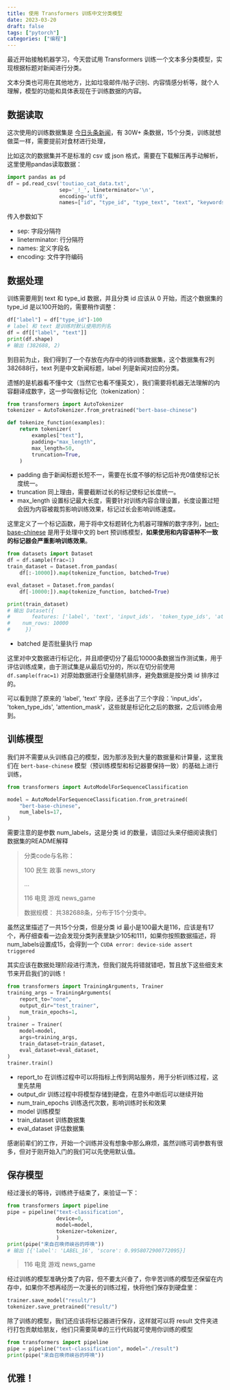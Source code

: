 ```yaml
---
title: 使用 Transformers 训练中文分类模型
date: 2023-03-20
draft: false
tags: ["pytorch"]
categories: ["编程"]
---
```


最近开始接触机器学习，今天尝试用 Transformers 训练一个文本多分类模型，实现根据标题对新闻进行分类。

文本分类也可用在其他地方，比如垃圾邮件/帖子识别、内容情感分析等，就个人理解，模型的功能和具体表现在于训练数据的内容。

## 数据读取

这次使用的训练数据集是 [今日头条新闻](https://github.com/myml/toutiao-text-classfication-dataset)，有 30W+ 条数据，15个分类，训练就想做菜一样，需要提前对食材进行处理，
<!--more-->
比如这次的数据集并不是标准的 csv 或 json 格式，需要在下载解压再手动解析，这里使用pandas读取数据：
```python
import pandas as pd
df = pd.read_csv('toutiao_cat_data.txt',
                 sep='_!_', lineterminator='\n',
                 encoding='utf8',
                 names=["id", "type_id", "type_text", "text", "keywords"])
```
传入参数如下
- sep: 字段分隔符
- lineterminator: 行分隔符
- names: 定义字段名
- encoding: 文件字符编码

## 数据处理

训练需要用到 text 和 type_id 数据，并且分类 id 应该从 0 开始，而这个数据集的 type_id 是以100开始的，需要稍作调整：
```python
df["label"] = df["type_id"]-100
# label 和 text 是训练时默认使用的列名
df = df[["label", "text"]]
print(df.shape)
# 输出 (382688, 2)
```

到目前为止，我们得到了一个存放在内存中的待训练数据集，这个数据集有2列382688行，text 列是中文新闻标题，label 列是新闻对应的分类。

遗憾的是机器看不懂中文（当然它也看不懂英文），我们需要将机器无法理解的内容翻译成数字，这一步叫做标记化（tokenization）：
```python
from transformers import AutoTokenizer
tokenizer = AutoTokenizer.from_pretrained("bert-base-chinese")

def tokenize_function(examples):
    return tokenizer(
        examples["text"], 
        padding="max_length",
        max_length=50,
        truncation=True,
    )
```
- padding 由于新闻标题长短不一，需要在长度不够的标记后补充0值使标记长度统一。
- truncation 同上理由，需要截断过长的标记使标记长度统一。
- max_length 设置标记最大长度，需要针对训练内容合理设置，长度设置过短会因为内容被裁剪影响训练效果，标记过长会影响训练速度。

这里定义了一个标记函数，用于将中文标题转化为机器可理解的数字序列，[bert-base-chinese](https://huggingface.co/bert-base-chinese) 是用于处理中文的 bert 预训练模型，**如果使用和内容语种不一致的标记器会严重影响训练效果**。

```python
from datasets import Dataset
df = df.sample(frac=1)
train_dataset = Dataset.from_pandas(
    df[:-10000]).map(tokenize_function, batched=True)

eval_dataset = Dataset.from_pandas(
    df[-10000:]).map(tokenize_function, batched=True)

print(train_dataset)
# 输出 Dataset({
#       features: ['label', 'text', 'input_ids'， 'token_type_ids', 'attention_mask'],
#    num_rows: 10000
#     })
```
- batched 是否批量执行 map

这里对中文数据进行标记化，并且顺便切分了最后10000条数据当作测试集，用于评估训练成果，由于测试集是从最后切分的，所以在切分前使用 `df.sample(frac=1)` 对原始数据进行全量随机排序，避免数据是按分类 id 排序过的。

可以看到除了原来的 'label', 'text' 字段，还多出了三个字段：'input_ids'， 'token_type_ids', 'attention_mask'，这些就是标记化之后的数据，之后训练会用到。

## 训练模型

我们并不需要从头训练自己的模型，因为那涉及到大量的数据量和计算量，这里我们在 `bert-base-chinese` 模型（预训练模型和标记器要保持一致）的基础上进行训练，

```python
from transformers import AutoModelForSequenceClassification

model = AutoModelForSequenceClassification.from_pretrained(
    "bert-base-chinese",
    num_labels=17,
)
```
需要注意的是参数 num_labels，这是分类 id 的数量，请回过头来仔细阅读我们数据集的README解释

> 分类code与名称：
> 
> 100 民生 故事 news_story
> 
> ...
> 
> 116 电竞 游戏 news_game
> 
> 数据规模：
> 共382688条，分布于15个分类中。

虽然这里描述了一共15个分类，但是分类 id 最小是100最大是116，应该是有17个，再仔细查看一边会发现分类列表里缺少105和111，如果你按照数据描述，将num_labels设置成15，会得到一个 `CUDA error: device-side assert triggered`

其实应该在数据处理阶段进行清洗，但我们就先将错就错吧，暂且放下这些细支末节来开启我们的训练！

```python
from transformers import TrainingArguments, Trainer
training_args = TrainingArguments(
    report_to="none",
    output_dir="test_trainer",
    num_train_epochs=1,
)
trainer = Trainer(
    model=model,
    args=training_args,
    train_dataset=train_dataset,
    eval_dataset=eval_dataset,
)
trainer.train()
```
- report_to 在训练过程中可以将指标上传到网站服务，用于分析训练过程，这里先禁用
- output_dir 训练过程中将模型存储到硬盘，在意外中断后可以继续开始
- num_train_epochs 训练迭代次数，影响训练时长和效果
- model 训练模型
- train_dataset 训练数据集
- eval_dataset 评估数据集

感谢前辈们的工作，开始一个训练并没有想象中那么麻烦，虽然训练可调参数有很多，但对于刚开始入门的我们可以先使用默认值。

## 保存模型
经过漫长的等待，训练终于结束了，来验证一下：
```python
from transformers import pipeline
pipe = pipeline("text-classification",
                device=0,
                model=model,
                tokenizer=tokenizer,
                )
print(pipe("来自召唤师峡谷的呼唤"))
# 输出 [{'label': 'LABEL_16', 'score': 0.9958072900772095}]
```
> 116 电竞 游戏 news_game

经过训练的模型准确分类了内容，但不要太兴奋了，你辛苦训练的模型还保留在内存中，如果你不想再经历一次漫长的训练过程，快将他们保存到硬盘里：
```python
trainer.save_model("result/")
tokenizer.save_pretrained("result/")
```
除了训练的模型，我们还应该将标记器进行保存，这样就可以将 result 文件夹进行打包贡献给朋友，他们只需要简单的三行代码就可使用你训练的模型
```python
from transformers import pipeline
pipe = pipeline("text-classification", model="./result")
print(pipe("来自召唤师峡谷的呼唤"))
```
## 优雅！
